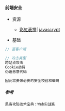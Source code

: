 #### **前端安全**

* 资源
  * [彩虹表撞](http://md5.gongjuji.net/dencrypt/)\| [javascrypt](http://www.fourmilab.ch/javascrypt/)

* 基础

```js
// 富客户端

// 攻击类型
跨站点攻击
Cookie劫持
伪造恶意代码

因此需要做必要的安全校验和编码
```

##### 参考

```js
黑客攻防技术宝典：Web实战篇
```



